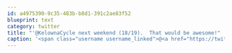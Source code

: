 ```yaml
---
id: a4975390-9c35-483b-b8d1-391c2ae83f52
blueprint: text
category: twitter
title: "'@KelownaCycle next weekend (18/19).  That would be awesome!"
caption: '<span class="username username_linked">@<a href="https://twitter.com/KelownaCycle" title="Kelowna Cycle">KelownaCycle</a></span> next weekend (18/19).  That would be awesome!'
---
```

